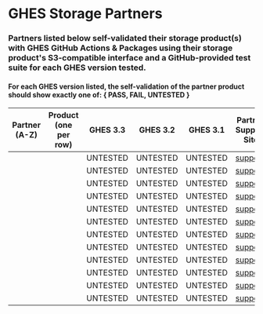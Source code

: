 # GHES Storage Partners
### Partners listed below self-validated their storage product(s) with GHES GitHub Actions & Packages using their storage product's S3-compatible interface and a GitHub-provided test suite for each GHES version tested.

#### For each GHES version listed, the self-validation of the partner product should show exactly one of: { PASS, FAIL, UNTESTED }

| Partner<br />(A-Z) | Product<br />(one per row) | GHES 3.3 | GHES 3.2 | GHES 3.1 | Partner Support Site | Partner Documentation |
|---|---|---|---|---|---|---|
|   |   | UNTESTED | UNTESTED | UNTESTED | [support](https://) | [docs](https://) |
|   |   | UNTESTED | UNTESTED | UNTESTED | [support](https://) | [docs](https://) |
|   |   | UNTESTED | UNTESTED | UNTESTED | [support](https://) | [docs](https://) |
|   |   | UNTESTED | UNTESTED | UNTESTED | [support](https://) | [docs](https://) |
|   |   | UNTESTED | UNTESTED | UNTESTED | [support](https://) | [docs](https://) |
|   |   | UNTESTED | UNTESTED | UNTESTED | [support](https://) | [docs](https://) |
|   |   | UNTESTED | UNTESTED | UNTESTED | [support](https://) | [docs](https://) |
|   |   | UNTESTED | UNTESTED | UNTESTED | [support](https://) | [docs](https://) |
|   |   | UNTESTED | UNTESTED | UNTESTED | [support](https://) | [docs](https://) |
|   |   | UNTESTED | UNTESTED | UNTESTED | [support](https://) | [docs](https://) |
|   |   | UNTESTED | UNTESTED | UNTESTED | [support](https://) | [docs](https://) |
|   |   | UNTESTED | UNTESTED | UNTESTED | [support](https://) | [docs](https://) |
